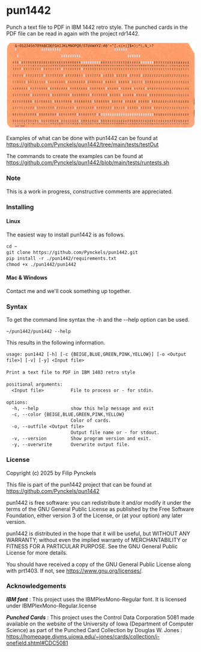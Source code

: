 # pun1442

Punch a text file to PDF in IBM 1442 retro style. The punched cards in the PDF file can be read in again with the project rdr1442.

![Fortran source code example](tests/testOut/test1.png)

Examples of what can be done with pun1442 can be found at https://github.com/Pynckels/pun1442/tree/main/tests/testOut

The commands to create the examples can be found at https://github.com/Pynckels/pun1442/blob/main/tests/runtests.sh

### Note

This is a work in progress, constructive comments are appreciated.

### Installing

#### Linux

The easiest way to install pun1442 is as follows.

    cd ~
    git clone https://github.com/Pynckels/pun1442.git
    pip install -r ./pun1442/requirements.txt
    chmod +x ./pun1442/pun1442

#### Mac & Windows

Contact me and we'll cook something up together.

### Syntax

To get the command line syntax the -h and the --help option can be used.

    ~/pun1442/pun1442 --help

This results in the following information.

    usage: pun1442 [-h] [-c {BEIGE,BLUE,GREEN,PINK,YELLOW}] [-o <Output file>] [-v] [-y] <Input file>

    Print a text file to PDF in IBM 1403 retro style

    positional arguments:
      <Input file>          File to process or - for stdin.

    options:
      -h, --help            show this help message and exit
      -c, --color {BEIGE,BLUE,GREEN,PINK,YELLOW}
                            Color of cards.
      -o, --outfile <Output file>
                            Output file name or - for stdout.
      -v, --version         Show program version and exit.
      -y, --overwrite       Overwrite output file.

### License

Copyright (c) 2025 by Filip Pynckels

This file is part of the pun1442 project that can be found at
https://github.com/Pynckels/pun1442

pun1442 is free software: you can redistribute it and/or modify
it under the terms of the GNU General Public License as published by
the Free Software Foundation, either version 3 of the License, or
(at your option) any later version.

pun1442 is distributed in the hope that it will be useful,
but WITHOUT ANY WARRANTY; without even the implied warranty of
MERCHANTABILITY or FITNESS FOR A PARTICULAR PURPOSE. See the
GNU General Public License for more details.

You should have received a copy of the GNU General Public License
along with prt1403. If not, see <https://www.gnu.org/licenses/>.

### Acknowledgements

***IBM font*** : This project uses the IBMPlexMono-Regular font. It is licensed under IBMPlexMono-Regular.license

***Punched Cards*** : This project uses the Control Data Corporation 5081 made available on the website of the University of Iowa (Department of Computer Science) as part of the Punched Card Collection by Douglas W. Jones : https://homepage.divms.uiowa.edu/~jones/cards/collection/i-onefield.shtml#CDC5081
